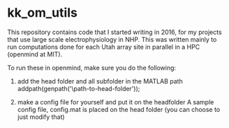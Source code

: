 # kk_om_utils
This repository contains code that I started writing in 2016, for my projects that use large scale electrophysiology in NHP. This was written mainly to run computations done for each Utah array site in parallel in a HPC (openmind at MIT).  

To run these in openmind, make sure you do the following:

1. add the head folder and all subfolder in the MATLAB path
       addpath(genpath('\path-to-head-folder'));
       
2. make a config file for yourself and put it on the headfolder
A sample config file, config.mat is placed on the head folder (you can choose to just modify that)
